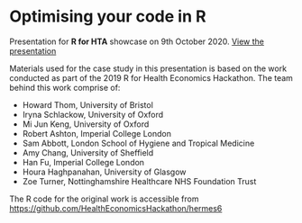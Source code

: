
# Optimising your code in R

Presentation for __R for HTA__ showcase on 9th October 2020. [View the presentation](https://mjkeng.github.io/rhta_markovspeedup/markovspeedup)

Materials used for the case study in this presentation is based on the work conducted as part of the 2019 R for Health Economics Hackathon. The team behind this work comprise of: 

- Howard Thom, University of Bristol
- Iryna Schlackow, University of Oxford
- Mi Jun Keng, University of Oxford
- Robert Ashton, Imperial College London
- Sam Abbott, London School of Hygiene and Tropical Medicine
- Amy Chang, University of Sheffield
- Han Fu, Imperial College London
- Houra Haghpanahan, University of Glasgow
- Zoe Turner, Nottinghamshire Healthcare NHS Foundation Trust

The R code for the original work is accessible from https://github.com/HealthEconomicsHackathon/hermes6
